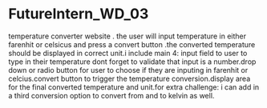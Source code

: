# FutureIntern_WD_03
temperature converter website . the user will input temperature in either farenhit or celsicus and press a convert button .the converted temperature should be displayed in correct unit.i include main 4: input field to user to type in their temperature dont forget to validate that input is a number.drop down or radio button  for user to choose if they are inputing in farenhit or celcius.convert button to trigger the temperature conversion.display area for the final converted temperature and unit.for extra challenge: i can add in a third conversion option to convert from  and to kelvin as well.
